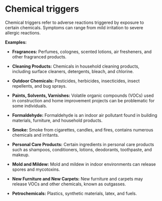 # Chemical triggers 

Chemical triggers refer to adverse reactions triggered by exposure to certain chemicals. 
Symptoms can range from mild irritation to severe allergic reactions.

**Examples:**

* **Fragrances:** Perfumes, colognes, scented lotions, air fresheners, and other fragranced products.

* **Cleaning Products:** Chemicals in household cleaning products, including surface cleaners, detergents, bleach, and chlorine.

* **Outdoor Chemicals:** Pesticides, herbicides, insecticides, insect repellents, and bug sprays.

* **Paints, Solvents, Varnishes:** Volatile organic compounds (VOCs) used in construction and home improvement projects can be problematic for some individuals.

* **Formaldehyde:** Formaldehyde is an indoor air pollutant found in building materials, furniture, and household products. 

* **Smoke:** Smoke from cigarettes, candles, and fires, contains numerous chemicals and irritants.

* **Personal Care Products:** Certain ingredients in personal care products such as shampoos, conditioners, lotions,  deodorants, toothpaste, and makeup.

* **Mold and Mildew:** Mold and mildew in indoor environments can release spores and mycotoxins.

* **New Furniture and New Carpets:** New furniture and carpets may release VOCs and other chemicals, known as outgasses.

* **Petrochemicals:** Plastics, synthetic materials, latex, and fuels.
